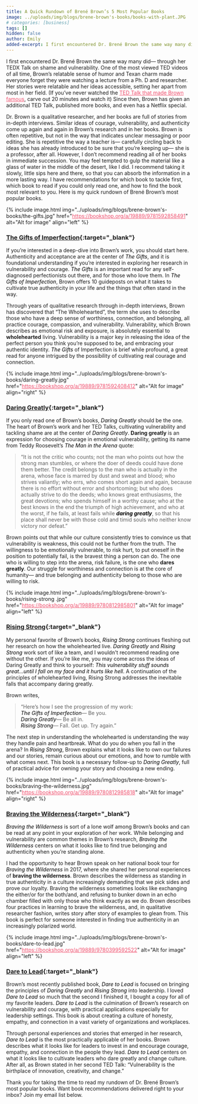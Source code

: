 ```yaml
---
title: A Quick Rundown of Brené Brown’s 5 Most Popular Books
image: ../uploads/img/blogs/brene-brown's-books/books-with-plant.JPG
# categories: [business]
tags: []
hidden: false
author: Emily
added-excerpt: I first encountered Dr. Brené Brown the same way many did— through her TEDX Talk on shame and vulnerability. One of the most viewed TED videos of all time, Brown’s relatable sense of humor and Texan charm made everyone forget they were watching a lecture from a Ph. D and researcher.
---
```


<style> em {color: black;} p a {color: #f0506e;}</style>

I first encountered Dr. Brené Brown the same way many did— through her TEDX Talk on shame and vulnerability. One of the most viewed TED videos of all time, Brown’s relatable sense of humor and Texan charm made everyone forget they were watching a lecture from a Ph. D and researcher. Her stories were relatable and her ideas accessible, setting her apart from most in her field. (If you’ve never watched the [TED Talk that made Brown famous](https://www.youtube.com/watch?v=iCvmsMzlF7o), carve out 20 minutes and watch it) Since then, Brown has given an additional TED Talk, published more books, and even has a Netflix special.

Dr. Brown is a qualitative researcher, and her books are full of stories from in-depth interviews. Similar ideas of courage, vulnerability, and authenticity come up again and again in Brown’s research and in her books. Brown is often repetitive, but not in the way that indicates unclear messaging or poor editing. She is repetitive the way a teacher is— carefully circling back to ideas she has already introduced to be sure that you’re keeping up— she is a professor, after all. However, I don’t recommend reading all of her books in immediate succession. You may feel tempted to gulp the material like a glass of water in the middle of the desert, like I did. I recommend taking it slowly, little sips here and there, so that you can absorb the information in a more lasting way. I have recommendations for which book to tackle first, which book to read if you could only read one, and how to find the book most relevant to you. Here is my quick rundown of Brené Brown’s most popular books.

{% include image.html img="../uploads/img/blogs/brene-brown's-books/the-gifts.jpg" href="https://bookshop.org/a/19889/9781592858491" alt="Alt for image" align="left" %}

### [The Gifts of Imperfection](https://bookshop.org/a/19889/9781592858491){:target="\_blank"}

If you’re interested in a deep-dive into Brown’s work, you should start here. Authenticity and acceptance are at the center of _The Gifts_, and it is foundational understanding if you’re interested in exploring her research in vulnerability and courage. _The Gifts_ is an important read for any self-diagnosed perfectionists out there, and for those who love them. In _The Gifts of Imperfection_, Brown offers 10 guideposts on what it takes to cultivate true authenticity in your life and the things that often stand in the way.

Through years of qualitative research through in-depth interviews, Brown has discovered that “The Wholehearted”, the term she uses to describe those who have a deep sense of worthiness, connection, and belonging, all practice courage, compassion, and vulnerability. Vulnerability, which Brown describes as emotional risk and exposure, is absolutely essential to **wholehearted** living. Vulnerability is a major key in releasing the idea of the perfect person you think you’re supposed to be, and embracing your authentic identity. _The Gifts_ of Imperfection is brief while profound, a great read for anyone intrigued by the possibility of cultivating real courage and connection.

{% include image.html img="../uploads/img/blogs/brene-brown's-books/daring-greatly.jpg" href="https://bookshop.org/a/19889/9781592408412" alt="Alt for image" align="right" %}

### [Daring Greatly](https://bookshop.org/a/19889/9781592408412){:target="\_blank"}

If you only read one of Brown’s books, _Daring Greatly_ should be the one. The heart of Brown’s work and her TED Talks, cultivating vulnerability and tackling shame are at the center of _Daring Greatly_. **Daring greatly** is an expression for choosing courage in emotional vulnerability, getting its name from Teddy Roosevelt’s _The Man in the Arena_ quote:

> “It is not the critic who counts; not the man who points out how the strong man stumbles, or where the doer of deeds could have done them better. The credit belongs to the man who is actually in the arena, whose face is marred by dust and sweat and blood; who strives valiantly; who errs, who comes short again and again, because there is no effort without error and shortcoming; but who does actually strive to do the deeds; who knows great enthusiasms, the great devotions; who spends himself in a worthy cause; who at the best knows in the end the triumph of high achievement, and who at the worst, if he fails, at least fails while **_daring greatly_**, so that his place shall never be with those cold and timid souls who neither know victory nor defeat.”

Brown points out that while our culture consistently tries to convince us that vulnerability is weakness, this could not be further from the truth. The willingness to be emotionally vulnerable, to risk hurt, to put oneself in the position to potentially fail, is the bravest thing a person can do. The one who is willing to step into the arena, risk failure, is the one who **dares greatly**. Our struggle for worthiness and connection is at the core of humanity— and true belonging and authenticity belong to those who are willing to risk.

{% include image.html img="../uploads/img/blogs/brene-brown's-books/rising-strong .jpg" href="https://bookshop.org/a/19889/9780812985801" alt="Alt for image" align="left" %}

### [Rising Strong](https://bookshop.org/a/19889/9780812985801){:target="\_blank"}

My personal favorite of Brown’s books, _Rising Strong_ continues fleshing out her research on how the wholehearted live. _Daring Greatly_ and _Rising Strong_ work sort of like a team, and I wouldn't recommend reading one without the other. If you’re like me, you may come across the ideas of Daring Greatly and think to yourself: _This vulnerability stuff sounds great...until I fall on my face and it hurts like hell_. A continuation of the principles of wholehearted living, Rising Strong addresses the inevitable falls that accompany daring greatly.

Brown writes,

> “Here’s how I see the progression of my work:  
> _The Gifts of Imperfection_— Be you.  
> _Daring Greatly_— Be all in.  
> _Rising Strong_— Fall. Get up. Try again.”

The next step in understanding the wholehearted is understanding the way they handle pain and heartbreak. What do you do when you fall in the arena? In _Rising Strong_, Brown explains what it looks like to own our failures and our stories, remain curious about our emotions, and how to rumble with what comes next. This book is a necessary follow-up to _Daring Greatly_, full of practical advice for owning your story and choosing a new ending.

{% include image.html img="../uploads/img/blogs/brene-brown's-books/braving-the-wilderness.jpg" href="https://bookshop.org/a/19889/9780812985818" alt="Alt for image" align="right" %}

### [Braving the Wilderness](https://bookshop.org/a/19889/9780812985818){:target="\_blank"}

_Braving the Wilderness_ is sort of a lone wolf among Brown’s books and can be read at any point in your exploration of her work. While belonging and vulnerability are common themes in Brown’s research, _Braving the Wilderness_ centers on what it looks like to find true belonging and authenticity when you’re standing alone.

I had the opportunity to hear Brown speak on her national book tour for _Braving the Wilderness_ in 2017, where she shared her personal experiences of **braving the wilderness**. Brown describes the wilderness as standing in true authenticity in a culture increasingly demanding that we pick sides and prove our loyalty. Braving the wilderness sometimes looks like exchanging the either/or for the both/and, and refusing to bunker down in an echo chamber filled with only those who think exactly as we do. Brown describes four practices in learning to brave the wilderness, and, in qualitative researcher fashion, writes story after story of examples to glean from. This book is perfect for someone interested in finding true authenticity in an increasingly polarized world.

{% include image.html img="../uploads/img/blogs/brene-brown's-books/dare-to-lead.jpg" href="https://bookshop.org/a/19889/9780399592522" alt="Alt for image" align="left" %}

### [Dare to Lead](https://bookshop.org/a/19889/9780399592522){:target="\_blank"}

Brown’s most recently published book, _Dare to Lead_ is focused on bringing the principles of _Daring Greatly_ and _Rising Strong_ into leadership. I loved _Dare to Lead_ so much that the second I finished it, I bought a copy for all of my favorite leaders. _Dare to Lead_ is the culmination of Brown’s research on vulnerability and courage, with practical applications especially for leadership settings. This book is about creating a culture of honesty, empathy, and connection in a vast variety of organizations and workplaces.

Through personal experiences and stories that emerged in her research, _Dare to Lead_ is the most practically applicable of her books. Brown describes what it looks like for leaders to invest in and encourage courage, empathy, and connection in the people they lead. _Dare to Lead_ centers on what it looks like to cultivate leaders who dare greatly and change culture. After all, as Brown stated in her second TED Talk: “Vulnerability is the birthplace of innovation, creativity, and change.”

Thank you for taking the time to read my rundown of Dr. Brené Brown’s most popular books. Want book recommendations delivered right to your inbox? Join my email list below.
